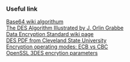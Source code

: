 
### Useful link
[Base64 wiki algorithum](https://en.wikibooks.org/wiki/Algorithm_Implementation/Miscellaneous/Base64)\
[The DES Algorithm Illustrated by J. Orlin Grabbe](http://page.math.tu-berlin.de/~kant/teaching/hess/krypto-ws2006/des.htm)\
[Data Encryption Standard wiki page](https://en.wikipedia.org/wiki/Data_Encryption_Standard)\
[DES PDF from Cleveland State University](https://academic.csuohio.edu/yuc/security/Chapter_06_Data_Encription_Standard.pdf) \
[Encryption operating modes: ECB vs CBC](https://adayinthelifeof.nl/2010/12/08/encryption-operating-modes-ecb-vs-cbc/)\
[OpenSSL 3DES encrytion parameters](https://superuser.com/questions/769273/openssl-3des-encrytion-parameters)
